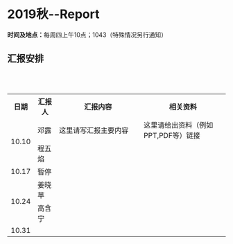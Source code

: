 <html>
<body>
<a name="top"></a>
<h1>2019秋--Report</h1>
  <b>时间及地点：</b>每周四上午10点；1043（特殊情况另行通知）<br> 


<h2>汇报安排</h2>
<br><br>
<div>
<table id="bord" >
  <tbody><tr class="active">
    <th width="10%">日期</th><th width="10%">汇报人</th><th width="40%">汇报内容</th><th width="40%">相关资料</th>
  </tr>

  <tr id="bord">
    <td rowspan="2">10.10</td>
    <td>邓露</td>
    <td>这里请写汇报主要内容</td>
    <td>这里请给出资料（例如PPT,PDF等）链接</td>
  </tr>
  <tr id="bord">
    <td>程五焰</td>
    <td></td>
    <td></td>
  </tr>

  <tr id="bord">
    <td rowspan="1">10.17</td>
    <td>暂停</td>
    <td></td>
    <td></td>
  </tr>


  <tr id="bord">
    <td rowspan="2">10.24</td>
    <td>姜晓苹</td>
    <td></td>
    <td></td>
  </tr>
 <tr id="bord">
    <td>高含宁</td>
    <td></td>
    <td></td>
  </tr>

  <tr id="bord">
    <td rowspan="2">10.31</td>
    <td></td>
    <td></td>
    <td></td>
  </tr>
 <tr id="bord">
    <td></td>
    <td></td>
    <td></td>
  </tr>
 


</tbody></table>
</div>

</body></html>
